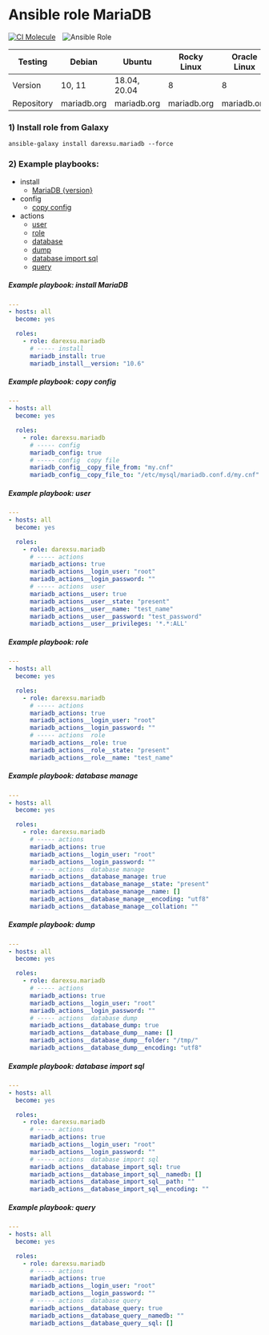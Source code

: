 # Ansible role MariaDB

[![CI Molecule](https://github.com/darexsu/ansible-role-mariadb/actions/workflows/ci.yml/badge.svg)](https://github.com/darexsu/ansible-role-mariadb/actions/workflows/ci.yml)&emsp;![Ansible Role](https://img.shields.io/ansible/role/d/57634?color=blue&label=downloads)

| Testing |    Debian     |    Ubuntu     |    Rocky Linux |  Oracle Linux |
| --------- | ------------- | ------------- | ------------- | ------------ |
|  Version  |   10, 11      | 18.04, 20.04  |      8      |      8       |
| Repository|  mariadb.org    | mariadb.org    |  mariadb.org    |  mariadb.org   |

### 1) Install role from Galaxy
```
ansible-galaxy install darexsu.mariadb --force
```

### 2) Example playbooks: 
  
  - install
    - [MariaDB {version}](#example-playbook-install-mariadb)
  - config
    - [copy config](#example-playbook-copy-config)
  - actions
    - [user](#example-playbook-user)
    - [role](#example-playbook-role)
    - [database](#example-playbook-database-manage)
    - [dump](#example-playbook-dump)
    - [database import sql](#example-playbook-database-import-sql)
    - [query](#example-playbook-query)

##### Example playbook: install MariaDB
```yaml
---
- hosts: all
  become: yes

  roles:
    - role: darexsu.mariadb
      # ----- install
      mariadb_install: true
      mariadb_install__version: "10.6"

```

##### Example playbook: copy config
```yaml
---
- hosts: all
  become: yes

  roles:
    - role: darexsu.mariadb
      # ----- config
      mariadb_config: true
      # ----- config  copy file
      mariadb_config__copy_file_from: "my.cnf"
      mariadb_config__copy_file_to: "/etc/mysql/mariadb.conf.d/my.cnf"

```
##### Example playbook: user
```yaml
---
- hosts: all
  become: yes

  roles:
    - role: darexsu.mariadb
      # ----- actions
      mariadb_actions: true
      mariadb_actions__login_user: "root"
      mariadb_actions__login_password: ""
      # ----- actions  user
      mariadb_actions__user: true
      mariadb_actions__user__state: "present"
      mariadb_actions__user__name: "test_name"
      mariadb_actions__user__password: "test_password"
      mariadb_actions__user__privileges: '*.*:ALL'
```
##### Example playbook: role
```yaml
---
- hosts: all
  become: yes

  roles:
    - role: darexsu.mariadb
      # ----- actions
      mariadb_actions: true
      mariadb_actions__login_user: "root"
      mariadb_actions__login_password: ""
      # ----- actions  role
      mariadb_actions__role: true
      mariadb_actions__role__state: "present"
      mariadb_actions__role__name: "test_name"
```
##### Example playbook: database manage
```yaml
---
- hosts: all
  become: yes

  roles:
    - role: darexsu.mariadb
      # ----- actions
      mariadb_actions: true
      mariadb_actions__login_user: "root"
      mariadb_actions__login_password: ""
      # ----- actions  database manage
      mariadb_actions__database_manage: true
      mariadb_actions__database_manage__state: "present"
      mariadb_actions__database_manage__name: []
      mariadb_actions__database_manage__encoding: "utf8"
      mariadb_actions__database_manage__collation: ""
```
##### Example playbook: dump
```yaml
---
- hosts: all
  become: yes

  roles:
    - role: darexsu.mariadb
      # ----- actions
      mariadb_actions: true
      mariadb_actions__login_user: "root"
      mariadb_actions__login_password: ""
      # ----- actions  database dump
      mariadb_actions__database_dump: true
      mariadb_actions__database_dump__name: []
      mariadb_actions__database_dump__folder: "/tmp/"
      mariadb_actions__database_dump__encoding: "utf8"
```
##### Example playbook: database import sql
```yaml
---
- hosts: all
  become: yes

  roles:
    - role: darexsu.mariadb
      # ----- actions
      mariadb_actions: true
      mariadb_actions__login_user: "root"
      mariadb_actions__login_password: ""
      # ----- actions  database import sql
      mariadb_actions__database_import_sql: true
      mariadb_actions__database_import_sql__namedb: []
      mariadb_actions__database_import_sql__path: ""
      mariadb_actions__database_import_sql__encoding: ""
```

##### Example playbook: query
```yaml
---
- hosts: all
  become: yes

  roles:
    - role: darexsu.mariadb
      # ----- actions
      mariadb_actions: true
      mariadb_actions__login_user: "root"
      mariadb_actions__login_password: ""
      # ----- actions  database query
      mariadb_actions__database_query: true
      mariadb_actions__database_query__namedb: ""
      mariadb_actions__database_query__sql: []
```